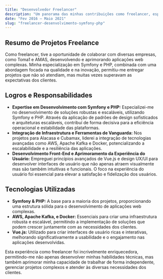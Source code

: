 ```yaml
---
title: "Desenvolvedor Freelancer"
description: "Um panorama das minhas contribuições como freelancer, especializando-me em Symfony e PHP para desenvolver soluções robustas e escaláveis."
date: "Fev 2016 — Maio 2021"
slug: "freelancer-desenvolvimento-symfony-php"
---
```


## Resumo de Projetos Freelance
Como freelancer, tive a oportunidade de colaborar com diversas empresas, como Toma1 e AMAS, desenvolvendo e aprimorando aplicações web complexas. Minha especialização em Symfony e PHP, combinada com uma abordagem focada na qualidade e na inovação, permitiu-me entregar projetos que não só atendiam, mas muitas vezes superavam as expectativas dos clientes.

## Logros e Responsabilidades
- **Expertise em Desenvolvimento com Symfony e PHP:** Especializei-me no desenvolvimento de soluções robustas e escaláveis, utilizando Symfony e PHP. Através da aplicação de padrões de design sofisticados e arquiteturas escaláveis, contribuí de forma decisiva para a eficiência operacional e estabilidade das plataformas.
- **Integração de Infraestrutura e Ferramentas de Vanguarda:** Nos projetos para Alacasa e Cubamax, liderei a integração de tecnologias avançadas como AWS, Apache Kafka e Docker, potencializando a escalabilidade e a resiliência das aplicações.
- **Desenvolvimento Front-End e Aprimoramento da Experiência do Usuário:** Empreguei princípios avançados de Vue.js e design UX/UI para desenvolver interfaces de usuário que não apenas atraem visualmente mas são também intuitivas e funcionais. O foco na experiência do usuário foi essencial para elevar a satisfação e fidelização dos usuários.

## Tecnologias Utilizadas

- **Symfony & PHP:** A base para a maioria dos projetos, proporcionando uma estrutura sólida para o desenvolvimento de aplicações web complexas.
- **AWS, Apache Kafka, e Docker:** Essenciais para criar uma infraestrutura robusta e escalável, permitindo a implementação de soluções que podem crescer juntamente com as necessidades dos clientes.
- **Vue.js:** Utilizado para criar interfaces de usuário ricas e interativas, melhorando significativamente a usabilidade e o engajamento nas aplicações desenvolvidas.

Esta experiência como freelancer foi incrivelmente enriquecedora, permitindo-me não apenas desenvolver minhas habilidades técnicas, mas também aprimorar minha capacidade de trabalhar de forma independente, gerenciar projetos complexos e atender às diversas necessidades dos clientes.
